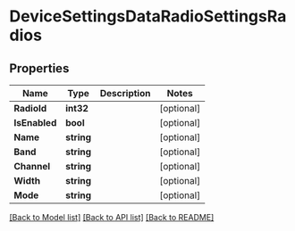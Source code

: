 # DeviceSettingsDataRadioSettingsRadios

## Properties

Name | Type | Description | Notes
------------ | ------------- | ------------- | -------------
**RadioId** | **int32** |  | [optional] 
**IsEnabled** | **bool** |  | [optional] 
**Name** | **string** |  | [optional] 
**Band** | **string** |  | [optional] 
**Channel** | **string** |  | [optional] 
**Width** | **string** |  | [optional] 
**Mode** | **string** |  | [optional] 

[[Back to Model list]](../README.md#documentation-for-models) [[Back to API list]](../README.md#documentation-for-api-endpoints) [[Back to README]](../README.md)


